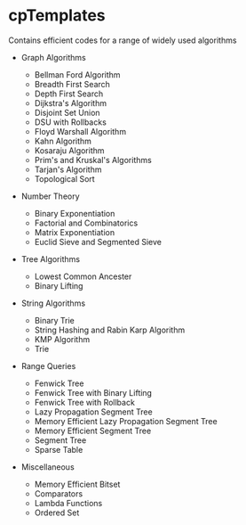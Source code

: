 # cpTemplates
Contains efficient codes for a range of widely used algorithms 

- Graph Algorithms
  + Bellman Ford Algorithm
  + Breadth First Search
  + Depth First Search
  + Dijkstra's Algorithm
  + Disjoint Set Union
  + DSU with Rollbacks
  + Floyd Warshall Algorithm
  + Kahn Algorithm
  + Kosaraju Algorithm
  + Prim's and Kruskal's Algorithms
  + Tarjan's Algorithm
  + Topological Sort

- Number Theory
  + Binary Exponentiation
  + Factorial and Combinatorics
  + Matrix Exponentiation
  + Euclid Sieve and Segmented Sieve

- Tree Algorithms
  + Lowest Common Ancester
  + Binary Lifting

- String Algorithms
  + Binary Trie
  + String Hashing and Rabin Karp Algorithm
  + KMP Algorithm
  + Trie

- Range Queries
  + Fenwick Tree
  + Fenwick Tree with Binary Lifting
  + Fenwick Tree with Rollback
  + Lazy Propagation Segment Tree
  + Memory Efficient Lazy Propagation Segment Tree
  + Memory Efficient Segment Tree
  + Segment Tree
  + Sparse Table

- Miscellaneous
  + Memory Efficient Bitset
  + Comparators
  + Lambda Functions
  + Ordered Set
